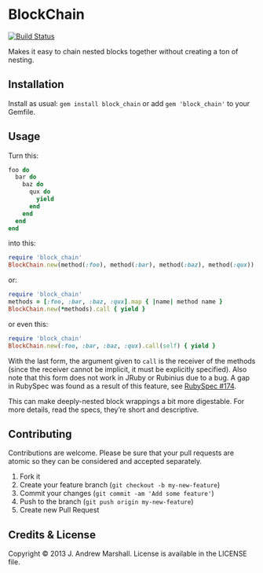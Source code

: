 # BlockChain

[![Build Status](https://secure.travis-ci.org/amarshall/block_chain.png?branch=master)](http://travis-ci.org/amarshall/block_chain)

Makes it easy to chain nested blocks together without creating a ton of nesting.

## Installation

Install as usual: `gem install block_chain` or add `gem 'block_chain'` to your Gemfile.

## Usage

Turn this:

```ruby
foo do
  bar do
    baz do
      qux do
        yield
      end
    end
  end
end
```

into this:

```ruby
require 'block_chain'
BlockChain.new(method(:foo), method(:bar), method(:baz), method(:qux)).call { yield }
```

or:

```ruby
require 'block_chain'
methods = [:foo, :bar, :baz, :qux].map { |name| method name }
BlockChain.new(*methods).call { yield }
```

or even this:

```ruby
require 'block_chain'
BlockChain.new(:foo, :bar, :baz, :qux).call(self) { yield }
```

With the last form, the argument given to `call` is the receiver of the methods (since the receiver cannot be implicit, it must be explicitly specified). Also note that this form does not work in JRuby or Rubinius due to a bug. A gap in RubySpec was found as a result of this feature, see [RubySpec #174](https://github.com/rubyspec/rubyspec/pull/174).

This can make deeply-nested block wrappings a bit more digestable. For more details, read the specs, they’re short and descriptive.

## Contributing

Contributions are welcome. Please be sure that your pull requests are atomic so they can be considered and accepted separately.

1. Fork it
2. Create your feature branch (`git checkout -b my-new-feature`)
3. Commit your changes (`git commit -am 'Add some feature'`)
4. Push to the branch (`git push origin my-new-feature`)
5. Create new Pull Request

## Credits & License

Copyright © 2013 J. Andrew Marshall. License is available in the LICENSE file.
